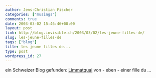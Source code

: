 ```yaml
---
author: Jens-Christian Fischer
categories: ["musings"]
comments: true
date: 2003-03-02 15:46:46+00:00
layout: post
link: http://blog.invisible.ch/2003/03/02/les-jeune-filles-de/
slug: les-jeune-filles-de
tags: ["blog"]
title: les jeune filles de...
type: post
wordpress_id: 27
---
```


ein Schweizer Blog gefunden: [Limmatquai](http://limmatquai.blogspot.com/) von - eben - einer fille du ...
